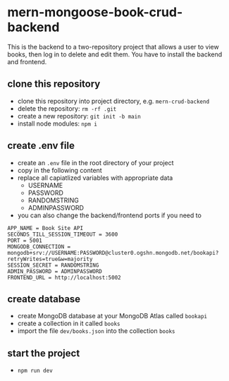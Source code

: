# mern-mongoose-book-crud-backend

This is the backend to a two-repository project that allows a user to view books, then log in to delete and edit them. You have to install the backend and frontend. 

## clone this repository

- clone this repository into project directory, e.g. `mern-crud-backend`
- delete the repository: `rm -rf .git`
- create a new repository: `git init -b main`
- install node modules: `npm i`

## create .env file

- create an `.env` file in the root directory of your project
- copy in the following content
- replace all capiatlized variables with appropriate data 
  - USERNAME
  - PASSWORD
  - RANDOMSTRING
  - ADMINPASSWORD
- you can also change the backend/frontend ports if you need to

``` text
APP_NAME = Book Site API
SECONDS_TILL_SESSION_TIMEOUT = 3600 
PORT = 5001
MONGODB_CONNECTION = mongodb+srv://USERNAME:PASSWORD@cluster0.ogshn.mongodb.net/bookapi?retryWrites=true&w=majority
SESSION_SECRET = RANDOMSTRING
ADMIN_PASSWORD = ADMINPASSWORD
FRONTEND_URL = http://localhost:5002
```

## create database

- create MongoDB database at your MongoDB Atlas called `bookapi`
- create a collection in it called `books`
- import the file `dev/books.json` into the collection `books`

## start the project

- `npm run dev`
